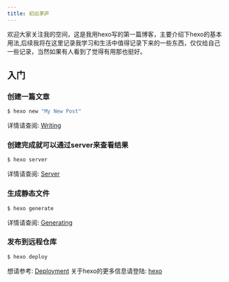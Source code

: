 ```yaml
---
title: 初出茅庐
---
```

欢迎大家关注我的空间，这是我用hexo写的第一篇博客，主要介绍下hexo的基本用法,后续我将在这里记录我学习和生活中值得记录下来的一些东西，仅仅给自己一些记录，当然如果有人看到了觉得有用那也挺好。
## 入门
<!--more-->
###  创建一篇文章

``` bash
$ hexo new "My New Post"
```

详情请查阅: [Writing](https://hexo.io/docs/writing.html)

### 创建完成就可以通过server来查看结果

``` bash
$ hexo server
```

详情请查阅: [Server](https://hexo.io/docs/server.html)

### 生成静态文件

``` bash
$ hexo generate
```

详情请查阅: [Generating](https://hexo.io/docs/generating.html)

### 发布到远程仓库

``` bash
$ hexo deploy
```

想请参考: [Deployment](https://hexo.io/docs/deployment.html)
关于hexo的更多信息请登陆: [hexo](https://hexo.io/docs)

